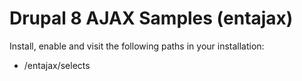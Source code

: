 # Drupal 8 AJAX Samples (entajax)

Install, enable and visit the following paths in your installation:

- /entajax/selects
